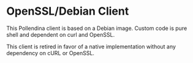 # OpenSSL/Debian Client
This Pollendina client is based on a Debian image. Custom code is pure shell and dependent on curl and OpenSSL.

This client is retired in favor of a native implementation without any dependency on cURL or OpenSSL. 
